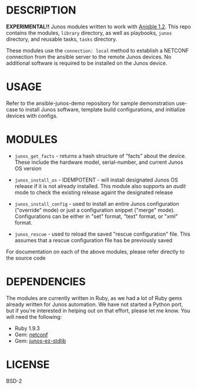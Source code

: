 DESCRIPTION
===========

__EXPERIMENTAL!!__  Junos modules written to work with [Anisble 1.2](http://www.ansibleworks.com).  This repo contains the modules, `library` directory, as well as playbooks, `junos` directory, and reusable tasks, `tasks` directory.

These modules use the `connection: local` method to establish a NETCONF connection from the ansible server to the remote Junos devices.  No additional software is required to be installed on the Junos device.

USAGE
=====

  Refer to the ansible-junos-demo repository for sample demonstration use-case to install Junos software, template build configurations, and initialize devices with configs.
  
MODULES
=======

  * `junos_get_facts` - returns a hash structure of "facts" about the device.  These include the hardware model, serial-number, and current Junos OS version
  
  * `junos_install_os` - IDEMPOTENT - will install designated Junos OS release if it is not already installed.  This module also supports an *audit* mode to check the existing release againt the designated release

  * `junos_install_config` - used to install an entire Junos configuration ("override" mode) or just a configuration snippet ("merge" mode).  Configurations can be either in "set" format, "text" format, or "xml" format.

  * `junos_rescue` - used to reload the saved "rescue configuration" file.  This assumes that a rescue configuration file has be previously saved 
  
  For documentation on each of the above modules, please refer directly to the source code

DEPENDENCIES
============

  The modules are currently written in Ruby, as we had a lot of Ruby gems already written for Junos automation.  We have not started a Python port, but if you're interested in helping out on that effort, please let me know.  You will need the following:
  
  * Ruby 1.9.3
  * Gem: [netconf](https://github.com/Juniper-Workflow/net-netconf)
  * Gem: [junos-ez-stdlib](https://github.com/jeremyschulman/ruby-junos-ez-stdlib)

LICENSE
=======
  BSD-2
  
